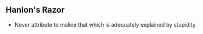 Hanlon's Razor
--------------

* Never attribute to malice that which is adequately explained by stupidity.
